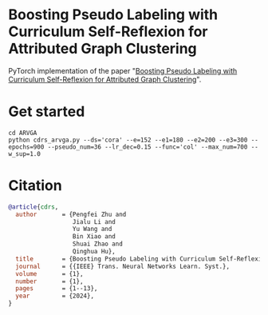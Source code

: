 # Boosting Pseudo Labeling with Curriculum Self-Reflexion for Attributed Graph Clustering
PyTorch implementation of the paper "[Boosting Pseudo Labeling with Curriculum Self-Reflexion for Attributed Graph Clustering](https://ieeexplore.ieee.org/abstract/document/9777842)".


# Get started
```Shell
cd ARVGA
python cdrs_arvga.py --ds='cora' --e=152 --e1=180 --e2=200 --e3=300 --epochs=900 --pseudo_num=36 --lr_dec=0.15 --func='col' --max_num=700 --w_sup=1.0
```

# Citation

```BibTeX
@article{cdrs,
  author       = {Pengfei Zhu and
                  Jialu Li and
                  Yu Wang and
                  Bin Xiao and
                  Shuai Zhao and
                  Qinghua Hu},
  title        = {Boosting Pseudo Labeling with Curriculum Self-Reflexion for Attributed Graph Clustering},
  journal      = {{IEEE} Trans. Neural Networks Learn. Syst.},
  volume       = {1},
  number       = {1},
  pages        = {1--13},
  year         = {2024},
}
```
